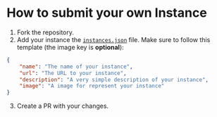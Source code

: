 # How to submit your own Instance

1. Fork the repository.
2. Add your instance the [`instances.json`](instances.json) file. Make sure to follow this template (the image key is **optional**):

```json
{
    "name": "The name of your instance",
    "url": "The URL to your instance",
    "description": "A very simple description of your instance",
    "image": "A image for represent your instance"
}
```

3. Create a PR with your changes.
